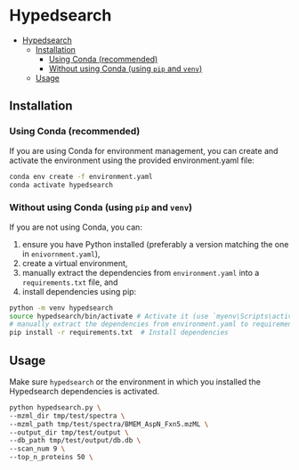# Hypedsearch

- [Hypedsearch](#hypedsearch)
  - [Installation](#installation)
    - [Using Conda (recommended)](#using-conda-recommended)
    - [Without using Conda (using `pip` and `venv`)](#without-using-conda-using-pip-and-venv)
  - [Usage](#usage)


## Installation

### Using Conda (recommended)

If you are using Conda for environment management, you can create and activate the environment using the provided environment.yaml file:

```bash
conda env create -f environment.yaml
conda activate hypedsearch
```

### Without using Conda (using `pip` and `venv`)

If you are not using Conda, you can:

1. ensure you have Python installed (preferably a version matching the one in `enivornment.yaml`),
2. create a virtual environment, 
3. manually extract the dependencies from `environment.yaml` into a `requirements.txt` file, and
4. install dependencies using pip:

```bash
python -m venv hypedsearch
source hypedsearch/bin/activate # Activate it (use `myenv\Scripts\activate` on Windows)
# manually extract the dependencies from environment.yaml to requirements.txt
pip install -r requirements.txt  # Install dependencies
```

## Usage

Make sure `hypedsearch` or the environment in which you installed the Hypedsearch dependencies is activated. 

```bash
python hypedsearch.py \
--mzml_dir tmp/test/spectra \
--mzml_path tmp/test/spectra/BMEM_AspN_Fxn5.mzML \
--output_dir tmp/test/output \
--db_path tmp/test/output/db.db \
--scan_num 9 \
--top_n_proteins 50 \
```

